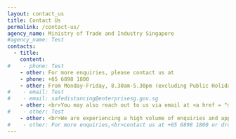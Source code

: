 ```yaml
---
layout: contact_us
title: Contact Us
permalink: /contact-us/
agency_name: Ministry of Trade and Industry Singapore
#agency_name: Test
contacts:
  - title: 
    content:
#    - phone: Test
    - other: For more enquiries, please contact us at
    - phone: +65 6898 1800
    - other: From Monday-Friday, 8.30am-5.30pm (excluding Public Holidays)
#    - email: Test
#    - email: safedistancing@enterprisesg.gov.sg
    - other: <br>You may also reach out to us via email at <a href = "mailto: covid_gobusiness@mti.gov.sg">covid_gobusiness@mti.gov.sg</a>.
#    - other: Test 
    - other: <br>We are experiencing a high volume of enquiries and appreciate your understanding and patience. 
#    - other: For more enquiries,<br>contact us at +65 6898 1800 or drop us an email at safedistancing@enterprisesg.gov.sg   
---
```

